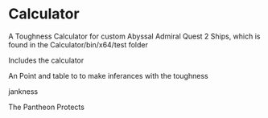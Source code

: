 # Calculator

A Toughness Calculator for custom Abyssal Admiral Quest 2 Ships, which is found in the Calculator/bin/x64/test folder

Includes the calculator

An Point and table to to make inferances with the toughness

jankness

The Pantheon Protects
